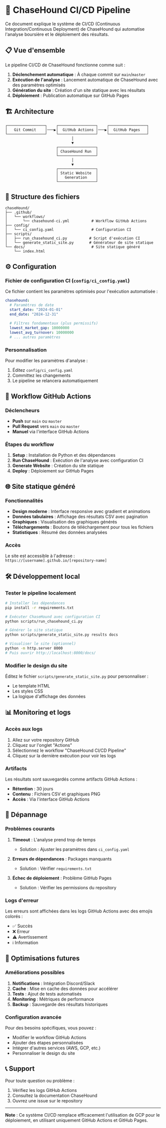 # 🚀 ChaseHound CI/CD Pipeline

Ce document explique le système de CI/CD (Continuous Integration/Continuous Deployment) de ChaseHound qui automatise l'analyse boursière et le déploiement des résultats.

## 📋 Vue d'ensemble

Le pipeline CI/CD de ChaseHound fonctionne comme suit :

1. **Déclenchement automatique** : À chaque commit sur `main`/`master`
2. **Exécution de l'analyse** : Lancement automatique de ChaseHound avec des paramètres optimisés
3. **Génération du site** : Création d'un site statique avec les résultats
4. **Déploiement** : Publication automatique sur GitHub Pages

## 🏗️ Architecture

```
┌─────────────────┐    ┌─────────────────┐    ┌─────────────────┐
│   Git Commit    │───▶│  GitHub Actions │───▶│  GitHub Pages   │
└─────────────────┘    └─────────────────┘    └─────────────────┘
                              │
                              ▼
                       ┌─────────────────┐
                       │ ChaseHound Run  │
                       └─────────────────┘
                              │
                              ▼
                       ┌─────────────────┐
                       │ Static Website  │
                       │   Generation    │
                       └─────────────────┘
```

## 📁 Structure des fichiers

```
chaseHound/
├── .github/
│   └── workflows/
│       └── chasehound-ci.yml          # Workflow GitHub Actions
├── config/
│   └── ci_config.yaml                 # Configuration CI
├── scripts/
│   ├── run_chasehound_ci.py          # Script d'exécution CI
│   └── generate_static_site.py       # Générateur de site statique
└── docs/                              # Site statique généré
    └── index.html
```

## ⚙️ Configuration

### Fichier de configuration CI (`config/ci_config.yaml`)

Ce fichier contient les paramètres optimisés pour l'exécution automatisée :

```yaml
chasehound:
  # Paramètres de date
  start_date: "2024-01-01"
  end_date: "2024-12-31"
  
  # Filtres fondamentaux (plus permissifs)
  lowest_market_gap: 10000000
  lowest_avg_turnover: 10000000
  # ... autres paramètres
```

### Personnalisation

Pour modifier les paramètres d'analyse :

1. Éditez `config/ci_config.yaml`
2. Committez les changements
3. Le pipeline se relancera automatiquement

## 🔄 Workflow GitHub Actions

### Déclencheurs

- **Push** sur `main` ou `master`
- **Pull Request** vers `main` ou `master`
- **Manuel** via l'interface GitHub Actions

### Étapes du workflow

1. **Setup** : Installation de Python et des dépendances
2. **Run ChaseHound** : Exécution de l'analyse avec configuration CI
3. **Generate Website** : Création du site statique
4. **Deploy** : Déploiement sur GitHub Pages

## 🌐 Site statique généré

### Fonctionnalités

- **Design moderne** : Interface responsive avec gradient et animations
- **Données tabulaires** : Affichage des résultats CSV avec pagination
- **Graphiques** : Visualisation des graphiques générés
- **Téléchargements** : Boutons de téléchargement pour tous les fichiers
- **Statistiques** : Résumé des données analysées

### Accès

Le site est accessible à l'adresse : `https://[username].github.io/[repository-name]`

## 🛠️ Développement local

### Tester le pipeline localement

```bash
# Installer les dépendances
pip install -r requirements.txt

# Exécuter ChaseHound avec configuration CI
python scripts/run_chasehound_ci.py

# Générer le site statique
python scripts/generate_static_site.py results docs

# Visualiser le site (optionnel)
python -m http.server 8000
# Puis ouvrir http://localhost:8000/docs/
```

### Modifier le design du site

Éditez le fichier `scripts/generate_static_site.py` pour personnaliser :

- Le template HTML
- Les styles CSS
- La logique d'affichage des données

## 📊 Monitoring et logs

### Accès aux logs

1. Allez sur votre repository GitHub
2. Cliquez sur l'onglet "Actions"
3. Sélectionnez le workflow "ChaseHound CI/CD Pipeline"
4. Cliquez sur la dernière exécution pour voir les logs

### Artifacts

Les résultats sont sauvegardés comme artifacts GitHub Actions :

- **Rétention** : 30 jours
- **Contenu** : Fichiers CSV et graphiques PNG
- **Accès** : Via l'interface GitHub Actions

## 🔧 Dépannage

### Problèmes courants

1. **Timeout** : L'analyse prend trop de temps
   - Solution : Ajuster les paramètres dans `ci_config.yaml`

2. **Erreurs de dépendances** : Packages manquants
   - Solution : Vérifier `requirements.txt`

3. **Échec de déploiement** : Problème GitHub Pages
   - Solution : Vérifier les permissions du repository

### Logs d'erreur

Les erreurs sont affichées dans les logs GitHub Actions avec des emojis colorés :
- ✅ Succès
- ❌ Erreur
- ⚠️ Avertissement
- ℹ️ Information

## 🚀 Optimisations futures

### Améliorations possibles

1. **Notifications** : Intégration Discord/Slack
2. **Cache** : Mise en cache des données pour accélérer
3. **Tests** : Ajout de tests automatisés
4. **Monitoring** : Métriques de performance
5. **Backup** : Sauvegarde des résultats historiques

### Configuration avancée

Pour des besoins spécifiques, vous pouvez :

- Modifier le workflow GitHub Actions
- Ajouter des étapes personnalisées
- Intégrer d'autres services (AWS, GCP, etc.)
- Personnaliser le design du site

## 📞 Support

Pour toute question ou problème :

1. Vérifiez les logs GitHub Actions
2. Consultez la documentation ChaseHound
3. Ouvrez une issue sur le repository

---

**Note** : Ce système CI/CD remplace efficacement l'utilisation de GCP pour le déploiement, en utilisant uniquement GitHub Actions et GitHub Pages. 